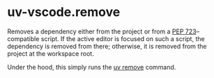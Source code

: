 # uv-vscode.remove 

Removes a dependency either from the project or from a [PEP 723](https://peps.python.org/pep-0723/)–compatible script. If the active editor is focused on such a script, the dependency is removed from there; otherwise, it is removed from the project at the workspace root.

Under the hood, this simply runs the [uv remove](https://docs.astral.sh/uv/reference/cli/#uv-remove) command.